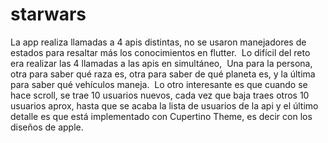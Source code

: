 # starwars
La app realiza llamadas a 4 apis distintas, no se usaron manejadores de estados para resaltar más los conocimientos en flutter.  Lo difícil del reto era realizar las 4 llamadas a las apis en simultáneo,   Una para la persona, otra para saber qué raza es, otra para saber de qué planeta es, y la última para saber qué vehículos maneja.  Lo otro interesante es que cuando se hace scroll, se trae 10 usuarios nuevos, cada vez que baja traes otros 10 usuarios aprox, hasta que se acaba la lista de usuarios de la api y el último detalle es que está implementado con Cupertino Theme, es decir con los diseños de apple. 
